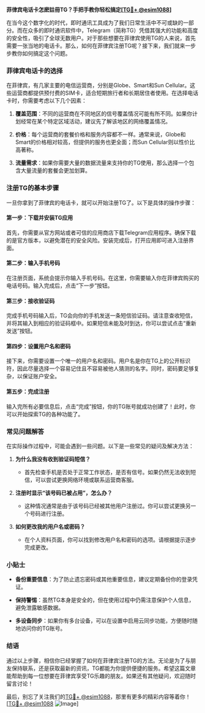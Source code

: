 **菲律宾电话卡怎麽註冊TG？手把手教你轻松搞定[[TG💪+ @esim1088](https://t.me/s/esim1088)]**

在当今这个数字化的时代，即时通讯工具成为了我们日常生活中不可或缺的一部分。而在众多的即时通讯软件中，Telegram（简称TG）凭借其强大的功能和高度的安全性，吸引了全球无数用户。对于那些想要在菲律宾使用TG的人来说，首先需要一张当地的电话卡。那么，如何在菲律宾注册TG呢？接下来，我们就来一步步教你如何搞定这个问题。

### 菲律宾电话卡的选择

在菲律宾，有几家主要的电信运营商，分别是Globe、Smart和Sun Cellular。这些运营商都提供预付费的SIM卡，适合短期旅行者和长期居住者使用。在选择电话卡时，你需要考虑以下几个因素：

1. **覆盖范围**：不同的运营商在不同地区的信号覆盖情况可能有所不同。如果你计划经常在某个特定区域活动，建议先了解该地区的网络覆盖情况。
   
2. **价格**：每个运营商的套餐价格和服务内容都不一样。通常来说，Globe和Smart的价格相对较高，但提供的服务也更全面；而Sun Cellular则以性价比高著称。

3. **流量需求**：如果你需要大量的数据流量来支持你的TG使用，那么选择一个包含大量流量的套餐会更加划算。

### 注册TG的基本步骤

一旦你拿到了菲律宾的电话卡，就可以开始注册TG了。以下是具体的操作步骤：

#### 第一步：下载并安装TG应用

首先，你需要从官方网站或者可信的应用商店下载Telegram应用程序。确保下载的是官方版本，以避免潜在的安全风险。安装完成后，打开应用即可进入注册界面。

#### 第二步：输入手机号码

在注册页面，系统会提示你输入手机号码。在这里，你需要输入你在菲律宾购买的电话号码。输入完成后，点击“下一步”按钮。

#### 第三步：接收验证码

完成手机号码输入后，TG会向你的手机发送一条短信验证码。请注意查收短信，并将其输入到相应的验证码框中。如果短信未能及时到达，你可以尝试点击“重新发送”按钮。

#### 第四步：设置用户名和密码

接下来，你需要设置一个唯一的用户名和密码。用户名是你在TG上的公开标识符，因此尽量选择一个容易记住且不容易被他人猜测的名字。同时，密码要足够复杂，以保证账户安全。

#### 第五步：完成注册

输入完所有必要信息后，点击“完成”按钮，你的TG账号就成功创建了！此时，你可以开始探索TG的各种功能了。

### 常见问题解答

在实际操作过程中，可能会遇到一些问题。以下是一些常见的疑问及解决方法：

1. **为什么我没有收到验证码短信？**
   - 首先检查手机是否处于正常工作状态，是否有信号。如果仍然无法收到短信，可以尝试更换网络环境或联系运营商客服。

2. **注册时显示“该号码已被占用”，怎么办？**
   - 这种情况通常是由于该号码已经被其他用户注册过。你可以尝试更换另一个号码进行注册。

3. **如何更改我的用户名或密码？**
   - 在个人资料页面，你可以找到修改用户名和密码的选项。请根据提示逐步完成更改。

### 小贴士

- **备份重要信息**：为了防止遗忘密码或其他重要信息，建议定期备份你的登录凭证。
  
- **保持警惕**：虽然TG本身是安全的，但在使用过程中仍需注意保护个人信息，避免泄露敏感数据。

- **多设备同步**：如果你有多台设备，可以在设置中启用云同步功能，方便随时随地访问你的TG账号。

### 结语

通过以上步骤，相信你已经掌握了如何在菲律宾注册TG的方法。无论是为了与朋友保持联系，还是获取最新的资讯，TG都能为你提供便捷的服务。希望这篇文章能帮助到每一位想要在菲律宾享受TG乐趣的朋友。如果还有其他疑问，欢迎随时留言讨论！

最后，别忘了关注我们的[TG💪+ @esim1088](https://t.me/s/esim1088)，那里有更多的精彩内容等着你！[[TG💪+ @esim1088](https://t.me/s/esim1088) ![Image](https://i.postimg.cc/4NQfJmqS/Snipaste-2025-05-13-00-14-12.png)]